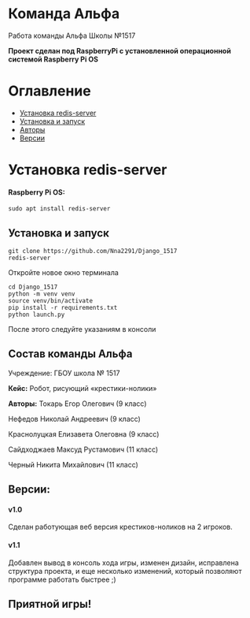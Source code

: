 # Команда Альфа

Работа команды Альфа Школы №1517

**Проект сделан под RaspberryPi с установленной операционной системой Raspberry Pi OS**
# Оглавление
- [Установка redis-server](https://github.com/Nna2291/Django_1517#установка-redis-server)
- [Установка и запуск](https://github.com/Nna2291/Django_1517#установка-и-запуск)
- [Авторы](https://github.com/Nna2291/Django_1517#состав-команды-альфа)
- [Версии](https://github.com/Nna2291/Django_1517#версии)
# Установка redis-server
#### Raspberry Pi OS:

```
sudo apt install redis-server
```
## Установка и запуск
```
git clone https://github.com/Nna2291/Django_1517
redis-server
```
Откройте новое окно терминала
```
cd Django_1517
python -m venv venv
source venv/bin/activate
pip install -r requirements.txt
python launch.py
```

После этого следуйте указаниям в консоли

## Состав команды Альфа
Учреждение:
ГБОУ школа № 1517

**Кейс:**
Робот, рисующий «крестики-нолики»

**Авторы:**
Токарь Егор Олегович (9 класс)

Нефедов Николай Андреевич (9 класс)

Краснолуцкая Елизавета Олеговна (9 класс)

Сайдходжаев Максуд Рустамович (11 класс)

Черный Никита Михайлович (11 класс)
## Версии:
#### v1.0 
Сделан работующая веб версия крестиков-ноликов на 2 игроков.
#### v1.1
Добавлен вывод в консоль хода игры, изменен дизайн, исправлена структура проекта,
и еще несколько изменений, который позволяют программе работать быстрее ;)
## Приятной игры!
